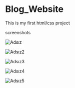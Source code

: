 # Blog_Website
 This is my first html/css project
 
 screenshots
 

![Adsız](https://user-images.githubusercontent.com/107379154/178130336-d52177d7-1996-43be-ad85-5a60945492dd.jpg)

![Adsız2](https://user-images.githubusercontent.com/107379154/178130337-bca33bd5-1227-46da-af32-090c7f84bf7f.jpg)

![Adsız3](https://user-images.githubusercontent.com/107379154/178130338-614b6888-6e03-44df-afa9-de35f0354655.jpg)

![Adsız4](https://user-images.githubusercontent.com/107379154/178130339-6d424f2a-4d07-4261-b6de-b95cfb4b5ba3.jpg)

![Adsız5](https://user-images.githubusercontent.com/107379154/178130340-ba43f0ea-4373-4731-9b7c-5c9f74ffb81c.jpg)
